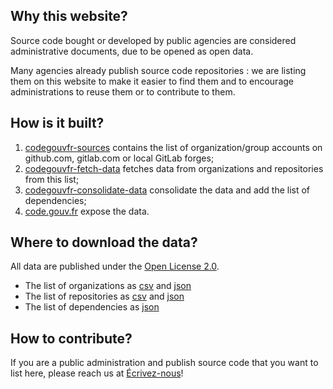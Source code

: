 ## Why this website?

Source code bought or developed by public agencies are considered
administrative documents, due to be opened as open data.

Many agencies already publish source code repositories : we are
listing them on this website to make it easier to find them and to
encourage administrations to reuse them or to contribute to them.

## How is it built?

1. [codegouvfr-sources](https://git.sr.ht/~etalab/codegouvfr-sources) contains the list of organization/group accounts on github.com, gitlab.com or local GitLab forges;
2. [codegouvfr-fetch-data](https://git.sr.ht/~etalab/codegouvfr-fetch-data) fetches data from organizations and repositories from this list;
3. [codegouvfr-consolidate-data](https://git.sr.ht/~etalab/codegouvfr-consolidate-data) consolidate the data and add the list of dependencies;
4. [code.gouv.fr](https://git.sr.ht/~etalab/code.gouv.fr) expose the data.

## Where to download the data?

All data are published under the [Open License 2.0](https://spdx.org/licenses/etalab-2.0.html).

- The list of organizations as [csv](/data/organizations/csv/all.csv) and [json](/data/organizations/json/all.json)
- The list of repositories as [csv](/data/repositories/csv/all.csv) and [json](/data/repositories/json/all.json)
- The list of dependencies as [json](/data/deps.json)

## How to contribute?

If you are a public administration and publish source code that you
want to list here, please reach us at
[Écrivez-nous](mailto:logiciels-libres@data.gouv.fr)!
